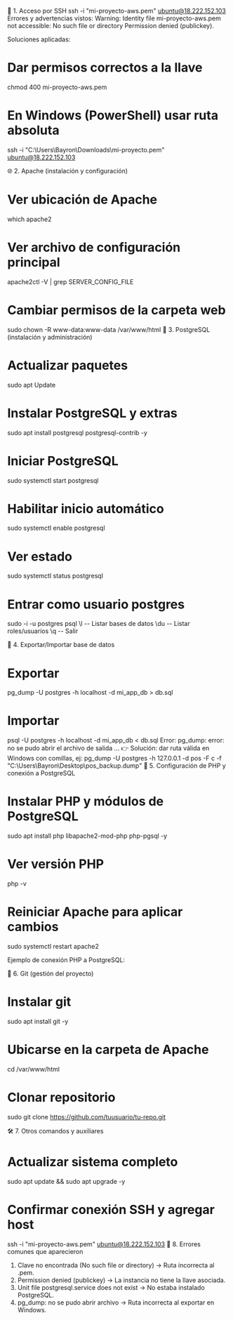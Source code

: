 🔑 1. Acceso por SSH
ssh -i "mi-proyecto-aws.pem" ubuntu@18.222.152.103
Errores y advertencias vistos:
Warning: Identity file mi-proyecto-aws.pem not accessible: No such file or directory
Permission denied (publickey).

Soluciones aplicadas:
# Dar permisos correctos a la llave
chmod 400 mi-proyecto-aws.pem

# En Windows (PowerShell) usar ruta absoluta
ssh -i "C:\Users\Bayron\Downloads\mi-proyecto.pem" ubuntu@18.222.152.103

🌐 2. Apache (instalación y configuración)
# Ver ubicación de Apache
which apache2

# Ver archivo de configuración principal
apache2ctl -V | grep SERVER_CONFIG_FILE
# Cambiar permisos de la carpeta web
sudo chown -R www-data:www-data /var/www/html
🐘 3. PostgreSQL (instalación y administración)
# Actualizar paquetes
sudo apt Update
# Instalar PostgreSQL y extras
sudo apt install postgresql postgresql-contrib -y
# Iniciar PostgreSQL
sudo systemctl start postgresql
# Habilitar inicio automático
sudo systemctl enable postgresql
# Ver estado
sudo systemctl status postgresql
# Entrar como usuario postgres
sudo -i -u postgres psql
\l     -- Listar bases de datos
\du    -- Listar roles/usuarios
\q     -- Salir

🐘 4. Exportar/Importar base de datos
# Exportar
pg_dump -U postgres -h localhost -d mi_app_db > db.sql
# Importar
psql -U postgres -h localhost -d mi_app_db < db.sql
Error:
pg_dump: error: no se pudo abrir el archivo de salida ...
👉 Solución: dar ruta válida en Windows con comillas, ej:
pg_dump -U postgres -h 127.0.0.1 -d pos -F c -f "C:\Users\Bayron\Desktop\pos_backup.dump"
🐘 5. Configuración de PHP y conexión a PostgreSQL

# Instalar PHP y módulos de PostgreSQL
sudo apt install php libapache2-mod-php php-pgsql -y
# Ver versión PHP
php -v
# Reiniciar Apache para aplicar cambios
sudo systemctl restart apache2

Ejemplo de conexión PHP a PostgreSQL:

<?php
$conn = pg_connect("host=localhost dbname=mi_app_db user=postgres password=tu_clave");
if ($conn) {
    echo "✅ Conectado a PostgreSQL";
} else {
    echo "❌ Error de conexión";
}
?>

🔗 6. Git (gestión del proyecto)

# Instalar git
sudo apt install git -y
# Ubicarse en la carpeta de Apache
cd /var/www/html
# Clonar repositorio
sudo git clone https://github.com/tuusuario/tu-repo.git

🛠️ 7. Otros comandos y auxiliares
# Actualizar sistema completo
sudo apt update && sudo apt upgrade -y
# Confirmar conexión SSH y agregar host
ssh -i "mi-proyecto-aws.pem" ubuntu@18.222.152.103
🚨 8. Errores comunes que aparecieron
1.	Clave no encontrada (No such file or directory)
→ Ruta incorrecta al .pem.
2.	Permission denied (publickey)
→ La instancia no tiene la llave asociada.
3.	Unit file postgresql.service does not exist
→ No estaba instalado PostgreSQL.
4.	pg_dump: no se pudo abrir archivo
→ Ruta incorrecta al exportar en Windows.

